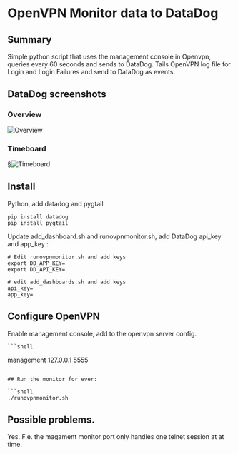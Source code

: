 # OpenVPN Monitor data to DataDog

## Summary
Simple python script that uses the management console in Openvpn, queries 
every 60 seconds and sends to DataDog.  Tails OpenVPN log file for Login
and Login Failures and send to DataDog as events.

## DataDog screenshots
### Overview
![Overview](https://github.com/jakobant/wasy-openvpn/raw/master/datadog/DataDogOpenvpnOverview.png)
### Timeboard
§![Timeboard](https://github.com/jakobant/wasy-openvpn/raw/master/datadog/DataDogOpenvpnTimeboard.png)

## Install
Python, add datadog and pygtail

```shell
pip install datadog
pip install pygtail
```

Update add_dashboard.sh and runovpnmonitor.sh, add DataDog api_key and app_key :

```shell
# Edit runovpnmonitor.sh and add keys
export DD_APP_KEY=
export DD_API_KEY=
```

```shell
# edit add_dashboards.sh and add keys
api_key=
app_key=
```

## Configure OpenVPN
Enable management console, add to the openvpn server config.

    ```shell
management 127.0.0.1 5555
```

## Run the monitor for ever:

```shell
./runovpnmonitor.sh

```

## Possible problems.
Yes.
F.e. the magament monitor port only handles one telnet session at at time.

